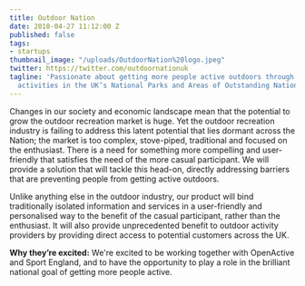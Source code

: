 ```yaml
---
title: Outdoor Nation
date: 2018-04-27 11:12:00 Z
published: false
tags:
- startups
thumbnail_image: "/uploads/OutdoorNation%20logo.jpeg"
twitter: https://twitter.com/outdoornationuk
tagline: 'Passionate about getting more people active outdoors through adventurous
  activities in the UK’s National Parks and Areas of Outstanding National Beauty. '
---
```


Changes in our society and economic landscape mean that the potential to grow the outdoor recreation market is huge. Yet the outdoor recreation industry is failing to address this latent potential that lies dormant across the Nation; the market is too complex, stove-piped, traditional and focused on the enthusiast. There is a need for something more compelling and user-friendly that satisfies the need of the more casual participant. We will provide a solution that will tackle this head-on, directly addressing barriers that are preventing people from getting active outdoors.

Unlike anything else in the outdoor industry, our product will bind traditionally isolated information and services in a user-friendly and personalised way to the benefit of the casual participant, rather than the enthusiast. It will also provide unprecedented benefit to outdoor activity providers by providing direct access to potential customers across the UK.

**Why they’re excited:** We're excited to be working together with OpenActive and Sport England, and to have the opportunity to play a role in the brilliant national goal of getting more people active.